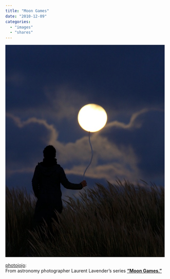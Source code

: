 ```yaml
---
title: "Moon Games"
date: "2010-12-09"
categories: 
  - "images"
  - "shares"
---
```


![](images/tumblr_lbdipldlkm1qz7ymyo1_500.png)

[photojojo](http://tumblr.photojojo.com/post/1481644921/from-astronomy-photographer-laurent-lavenders):  
From astronomy photographer Laurent Lavender’s series **[“Moon Games.”](http://www.npr.org/blogs/pictureshow/2010/11/04/131063948/moon?ft=1&f=97635953)**
